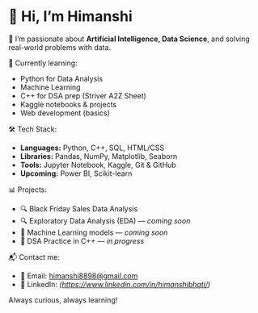 # 👋 Hi, I’m Himanshi

🎯 I’m passionate about **Artificial Intelligence, Data Science**, and solving real-world problems with data.

🌱 Currently learning:
- Python for Data Analysis
- Machine Learning 
- C++ for DSA prep (Striver A2Z Sheet)
- Kaggle notebooks & projects
- Web development (basics)

🛠️ Tech Stack:
- **Languages:** Python, C++, SQL, HTML/CSS
- **Libraries:** Pandas, NumPy, Matplotlib, Seaborn
- **Tools:** Jupyter Notebook, Kaggle, Git & GitHub
- **Upcoming:** Power BI, Scikit-learn

📊 Projects:
- 🔍 Black Friday Sales Data Analysis
- 🔍 Exploratory Data Analysis (EDA) — *coming soon*
- 🧠 Machine Learning models — *coming soon*
- 📝 DSA Practice in C++ — *in progress*

📬 Contact me:
- 📧 Email: [himanshi8898@gmail.com](mailto:himanshi8898@gmail.com)
- 💼 LinkedIn: *(https://www.linkedin.com/in/himanshibhati/)*

 Always curious, always learning!
